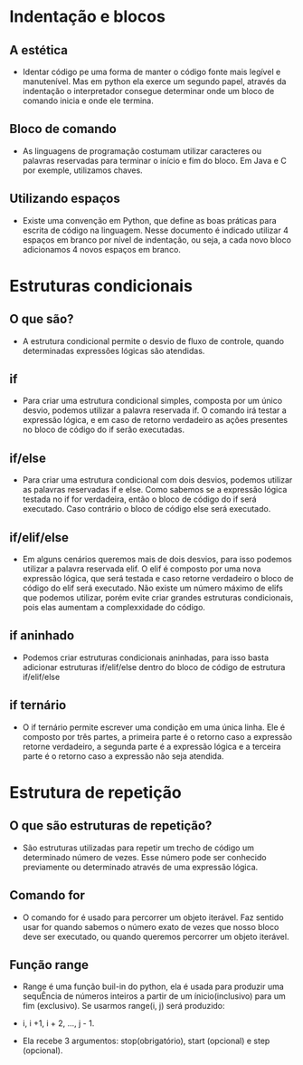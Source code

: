 # Indentação e blocos
## A estética
- Identar código pe uma forma de manter o código fonte mais legível e manutenível. Mas em python ela exerce um segundo papel, através da indentação o interpretador consegue determinar onde um bloco de comando inicia e onde ele termina.
  
## Bloco de comando
- As linguagens de programação costumam utilizar caracteres ou palavras reservadas para terminar o início e fim do bloco. Em Java e C por exemple, utilizamos chaves.

## Utilizando espaços
- Existe uma convenção em Python, que define as boas práticas para escrita de código na linguagem. Nesse documento é indicado utilizar 4 espaços em branco por nível de indentação, ou seja, a cada novo bloco adicionamos 4 novos espaços em branco.

# Estruturas condicionais
## O que são?
- A estrutura condicional permite o desvio de fluxo de controle, quando determinadas expressões lógicas são atendidas.

## if
- Para criar uma estrutura condicional simples, composta por um único desvio, podemos utilizar a palavra reservada if. O comando irá testar a expressão lógica, e em caso de retorno verdadeiro as ações presentes no bloco de código do if serão executadas.

## if/else
- Para criar uma estrutura condicional com dois desvios, podemos utilizar as palavras reservadas if e else. Como sabemos se a expressão lógica testada no if for verdadeira, então o bloco de código do if será executado. Caso contrário o bloco de código else será executado.

## if/elif/else
- Em alguns cenários queremos mais de dois desvios, para isso podemos utilizar a palavra reservada elif. O elif é composto por uma nova expressão lógica, que será testada e caso retorne verdadeiro o bloco de código do elif será executado. Não existe um número máximo de elifs que podemos utilizar, porém evite criar grandes estruturas condicionais, pois elas aumentam a complexxidade do código.

## if aninhado
- Podemos criar estruturas condicionais aninhadas, para isso basta adicionar estruturas if/elif/else dentro do bloco de código de estrutura if/elif/else

## if ternário
- O if ternário permite escrever uma condição em uma única linha. Ele é composto por três partes, a primeira parte é o retorno caso a expressão retorne verdadeiro, a segunda parte é a expressão lógica e a terceira parte é o retorno caso a expressão não seja atendida.

# Estrutura de repetição
## O que são estruturas de repetição?
- São estruturas utilizadas para repetir um trecho de código um determinado número de vezes. Esse número pode ser conhecido previamente ou determinado através de uma expressão lógica.

## Comando for
- O comando for é usado para percorrer um objeto iterável. Faz sentido usar for quando sabemos o número exato de vezes que nosso bloco deve ser executado, ou quando queremos percorrer um objeto iterável.

## Função range
- Range é uma função buil-in do python, ela é usada para produzir uma sequÊncia de números inteiros a partir de um ínicio(inclusivo) para um fim (exclusivo). Se usarmos range(i, j) será produzido: 

- i, i +1, i + 2, ..., j - 1.
- Ela recebe 3 argumentos: stop(obrigatório), start (opcional) e step (opcional).